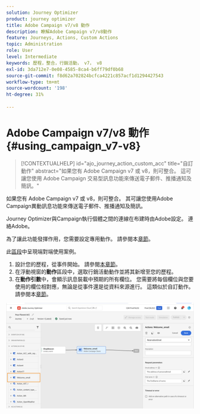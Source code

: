 ```yaml
---
solution: Journey Optimizer
product: journey optimizer
title: Adobe Campaign v7/v8 動作
description: 瞭解Adobe Campaign v7/v8動作
feature: Journeys, Actions, Custom Actions
topic: Administration
role: User
level: Intermediate
keywords: 歷程，整合，行銷活動， v7， v8
exl-id: 3da712e7-0e08-4585-8ca4-b6ff79df0b68
source-git-commit: f8d62a702824bcfca4221c857acf1d1294427543
workflow-type: tm+mt
source-wordcount: '198'
ht-degree: 31%

---
```


# Adobe Campaign v7/v8 動作 {#using_campaign_v7-v8}

>[!CONTEXTUALHELP]
>id="ajo_journey_action_custom_acc"
>title="自訂動作"
>abstract="如果您有 Adobe Campaign v7 或 v8，則可整合。 這可讓您使用 Adobe Campaign 交易型訊息功能來傳送電子郵件、推播通知及簡訊。"

如果您有 Adobe Campaign v7 或 v8，則可整合。 其可讓您使用Adobe Campaign異動訊息功能來傳送電子郵件、推播通知及簡訊。

Journey Optimizer與Campaign執行個體之間的連線在布建時由Adobe設定。 連絡Adobe。

為了讓此功能發揮作用，您需要設定專用動作。 請參閱本[章節](../action/acc-action.md)。

此[區段](../building-journeys/ajo-ac.md)中呈現端對端使用案例。

1. 設計您的歷程，從事件開始。 請參閱[本章節](../building-journeys/journey.md)。
1. 在浮動視窗的&#x200B;**動作**&#x200B;區段中，選取行銷活動動作並將其新增至您的歷程。
1. 在&#x200B;**動作引數**&#x200B;中，會顯示訊息裝載中預期的所有欄位。 您需要將每個欄位與您要使用的欄位相對應，無論是從事件還是從資料來源進行。 這類似於自訂動作。 請參閱本[章節](../building-journeys/using-custom-actions.md)。

![](assets/accintegration2.png)
